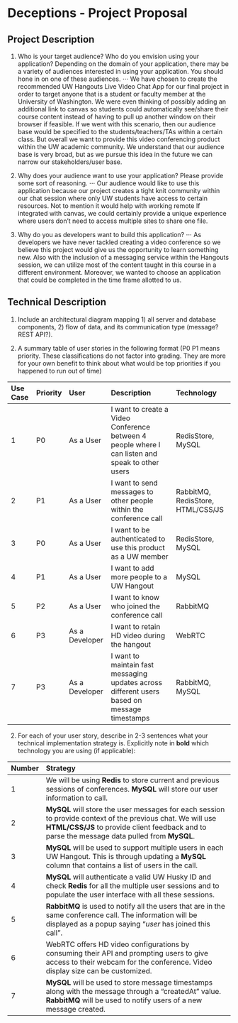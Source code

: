 # Deceptions - Project Proposal

## Project Description
1. Who is your target audience?  Who do you envision using your application? Depending on the domain of your application, there may be a variety of audiences interested in using your application.  You should hone in on one of these audiences.
⋅⋅⋅ We have chosen to create the recommended UW Hangouts Live Video Chat App for our final project in order to target anyone that is a student or faculty member at the University of Washington. We were even thinking of possibly adding an additional link to canvas so students could automatically see/share their course content instead of having to pull up another window on their browser if feasible. If we went with this scenario, then our audience base would be specified to the students/teachers/TAs within a certain class. But overall we want to provide this video conferencing product within the UW academic community. We understand that our audience base is very broad, but as we pursue this idea in the future we can narrow our stakeholders/user base.
	
2. Why does your audience want to use your application? Please provide some sort of reasoning. 
⋅⋅⋅ Our audience would like to use this application because our project creates a tight knit community within our chat session where only UW students have access to certain resources. Not to mention it would help with working remote If integrated with canvas, we could certainly provide a unique experience where users don’t need to access multiple sites to share one file.

3. Why do you as developers want to build this application?
⋅⋅⋅ As developers we have never tackled creating a video conference so we believe this project would give us the opportunity to learn something new. Also with the inclusion of a messaging service within the Hangouts session, we can utilize most of the content taught in this course in a different environment. Moreover, we wanted to choose an application that could be completed in the time frame allotted to us.

## Technical Description
1. Include an architectural diagram mapping 1) all server and database components, 2) flow of data, and its communication type (message? REST API?).

2. A summary table of user stories in the following format (P0 P1 means priority. These classifications do not factor into grading. They are more for your own benefit to think about what would be top priorities if you happened to run out of time)

| Use Case | Priority     | User          | Description   | Technology |
| :------  | :----------  | :-----------  | :-----------  | :-------- |
|   1      | P0           | As a User     | I want to create a Video Conference between 4 people where I can listen and speak to other users | RedisStore, MySQL |
|   2      | P1           | As a User     | I want to send messages to other people within the conference call   | RabbitMQ, RedisStore, HTML/CSS/JS
|   3      | P0           | As a User     | I want to be authenticated to use this product as a UW member | RedisStore, MySQL |
|   4      | P1           | As a User     | I want to add more people to a UW Hangout | MySQL |
|   5      | P2           | As a User     | I want to know who joined the conference call | RabbitMQ |
|   6      | P3           | As a Developer | I want to retain HD video during the hangout | WebRTC |
|   7      | P3           | As a Developer | I want to maintain fast messaging updates across different users based on message timestamps | RabbitMQ, MySQL |

2. For each of your user story, describe in 2-3 sentences what your technical implementation strategy is. Explicitly note in **bold** which technology you are using (if applicable):

| Number | Strategy |
| :----- | :------- |
| 1      | We will be using **Redis** to store current and previous sessions of conferences. **MySQL** will store our user information to call. |
| 2      | **MySQL** will store the user messages for each session to provide context of the previous chat. We will use **HTML/CSS/JS** to provide client feedback and to parse the message data pulled from **MySQL**. |
| 3      | **MySQL** will be used to support multiple users in each UW Hangout. This is through updating a **MySQL** column that contains a list of users in the call. |
| 4      | **MySQL** will authenticate a valid UW Husky ID and check **Redis** for all  the  multiple user sessions and to populate the user interface with all these sessions. |
| 5      | **RabbitMQ** is used to notify all the users that are in the same conference call. The information will be displayed as a popup saying “_user_ has joined this call”. |
| 6      | WebRTC offers HD video configurations by consuming their API and prompting users to give access to their webcam for the conference. Video display size can be customized. |
| 7      | **MySQL** will be used to store message timestamps along with the message through a “createdAt” value. **RabbitMQ** will be used to notify users of a new message created. |